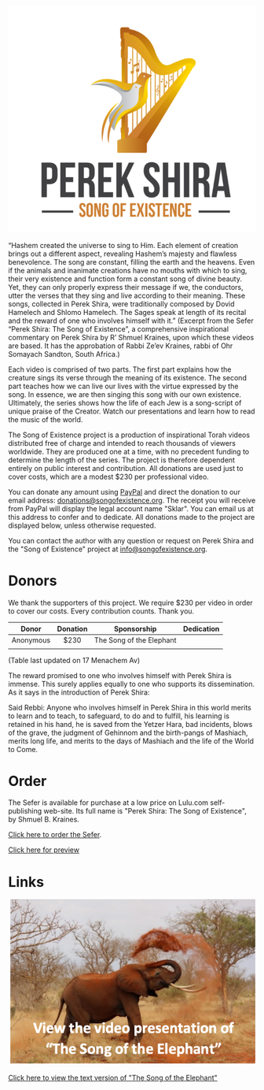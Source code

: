 ![Logo](assets/Logo.png "Perek Shira: Song Of Existence")

“Hashem created the universe to sing to Him. Each element of creation brings out a different aspect, revealing Hashem’s majesty and 
flawless benevolence. The song are constant, filling the earth and the heavens. Even if the animals and inanimate creations have no 
mouths with which to sing, their very existence and function form a constant song of divine beauty. Yet, they can only properly express 
their message if we, the conductors, utter the verses that they sing and live according to their meaning. These songs, collected in 
Perek Shira, were traditionally composed by Dovid Hamelech and Shlomo Hamelech. The Sages speak at length of its recital and the reward 
of one who involves himself with it.”
(Excerpt from the Sefer “Perek Shira: The Song of Existence”, a comprehensive inspirational commentary on Perek Shira by R’ Shmuel 
Kraines, upon which these videos are based. It has the approbation of Rabbi Ze’ev Kraines, rabbi of Ohr Somayach Sandton, South Africa.)

Each video is comprised of two parts. The first part explains how the creature sings its verse through the meaning of its existence. The 
second part teaches how we can live our lives with the virtue expressed by the song. In essence, we are then singing this song with our 
own existence. Ultimately, the series shows how the life of each Jew is a song-script of unique praise of the Creator. Watch our 
presentations and learn how to read the music of the world.

The Song of Existence project is a production of inspirational Torah videos distributed free of charge and intended to reach thousands 
of viewers worldwide. They are produced one at a time, with no precedent funding to determine the length of the series. The project is 
therefore dependent entirely on public interest and contribution. All donations are used just to cover costs, which are a modest $230 
per professional video.

You can donate any amount using [PayPal](http://www.paypal.com) and direct the donation to our email address: 
donations@songofexistence.org. The receipt you will receive from PayPal will display the legal account name "Sklar". You can email us at 
this address to confer and to dedicate. All donations made to the project are 
displayed below, unless otherwise requested. 

You can contact the author with any question or request on Perek Shira and the "Song of Existence" project at info@songofexistence.org.

# Donors

We thank the supporters of this project. We require $230 per video in order to cover our costs. Every contribution counts. Thank you.

| Donor   | Donation | Sponsorship | Dedication |
| -----   | :----: | :----: |---------: |
|Anonymous| $230   | The Song of the Elephant|            |
|         |        |            |

(Table last updated on 17 Menachem Av)

The reward promised to one who involves himself with Perek Shira is immense. This surely applies equally to one who supports its 
dissemination. As it says in the introduction of Perek Shira:

Said Rebbi: Anyone who involves himself in Perek Shira in this world merits to learn and to teach, to safeguard, to do and 
to fulfill, his learning is retained in his hand, he is saved from the Yetzer Hara, bad incidents, blows  of the grave, the judgment of 
Gehinnom and the birth-pangs of Mashiach, merits long life, and merits to the days of Mashiach and the life of the World to Come.

# Order

The Sefer is available for purchase at a low price on Lulu.com self-publishing web-site. Its full name is "Perek Shira: The Song of 
Existence", by Shmuel B. Kraines. 

[Click here to order the Sefer](http://www.lulu.com/content/paperback-book/perek-shira-the-song-of-existence/24652186).

[Click here for preview](assets/Sample%20Preview.pdf)

# Links

[![Elephant image](assets/Elephant-video-logo.png)](https://drive.google.com/open?id=1nNxtJjymrVlw8ZI8DRUcGYBsp5_ORq3r)

[Click here to view the text version of "The Song of the Elephant"](assets/Elephant.pdf)

